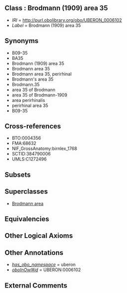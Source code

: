 
## Class : Brodmann (1909) area 35

 * *IRI* = http://purl.obolibrary.org/obo/UBERON_0006102
 * *Label* = Brodmann (1909) area 35

## Synonyms

 * B09-35
 * BA35
 * Brodmann (1909) area 35
 * Brodmann area 35
 * Brodmann area 35, perirhinal
 * Brodmann's area 35
 * Brodmann.35
 * area 35 of Brodmann
 * area 35 of Brodmann-1909
 * area perirhinalis
 * perirhinal area 35
 * B09-35

## Cross-references

 * BTO:0004356
 * FMA:68632
 * NIF_GrossAnatomy:birnlex_1768
 * SCTID:384790006
 * UMLS:C1272496

## Subsets


## Superclasses

 * [Brodmann area](../../UBERON/29/UBERON_0013529.md)

## Equivalencies


## Other Logical Axioms


## Other Annotations

 * *[has_obo_namespace](../../ce/oboInOwl#hasOBONamespace.md)* = uberon
 * *[oboInOwl#id](../../id/oboInOwl#id.md)* = UBERON:0006102

## External Comments

